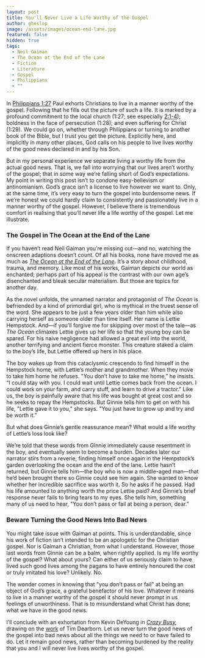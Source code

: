 ```yaml
---
layout: post
title: You'll Never Live a Life Worthy of the Gospel
author: gheslop
image: /assets/images/ocean-end-lane.jpg
featured: false
hidden: true
tags:
  - Neil Gaiman
  - The Ocean at the End of the Lane
  - Fiction
  - Literature
  - Gospel
  - Philippians
  - ""
---
```

In [Philippians 1:27](https://rekindle.co.za/content/2020-07-20-philippians-1-27-30-devotional) Paul exhorts Christians to live in a manner worthy of the gospel. Following that he fills out the picture of such a life. It is marked by a profound commitment to the local church (1:27; see especially [2:1-4](https://rekindle.co.za/content/2020-07-27-philippians-2-1-4-devotional)); boldness in the face of persecution (1:28); and even suffering for Christ (1:29). We could go on, whether through Philippians or turning to another book of the Bible, but I trust you get the picture. Explicitly here, and implicitly in many other places, God calls on his people to live lives worthy of the good news declared in and by his Son.

But in my personal experience we separate living a worthy life from the actual good news. That is, we fall into worrying that our lives aren’t worthy of the gospel; that in some way we’re falling short of God’s expectations. My point in writing this post isn’t to condone easy-believism or antinomianism. God’s grace isn’t a license to live however we want to. Only, at the same time, it’s very easy to turn the gospel into burdensome news. If we’re honest we could hardly claim to consistently and passionately live in a manner worthy of the gospel. However, I believe there is tremendous comfort in realising that you’ll never life a life worthy of the gospel. Let me illustrate.

### The Gospel in The Ocean at the End of the Lane

If you haven’t read Neil Gaiman you’re missing out—and no, watching the onscreen adaptions doesn’t count. Of all his books, none have moved me as much as *[The Ocean at the End of the Lane](https://www.google.com/url?sa=t&rct=j&q=&esrc=s&source=web&cd=&cad=rja&uact=8&ved=2ahUKEwiF5Ie6vdKEAxXpX0EAHeDtATEQFnoECDwQAQ&url=https%3A%2F%2Fen.wikipedia.org%2Fwiki%2FThe_Ocean_at_the_End_of_the_Lane&usg=AOvVaw0GYA-ZWejI_tNxGAAtfLnd&opi=89978449)*. It’s a story about childhood, trauma, and memory. Like most of his works, Gaiman depicts our world as enchanted; perhaps part of his appeal is the contrast with our own age’s disenchanted and bleak secular materialism. But those are topics for another day.

As the novel unfolds, the unnamed narrator and protagonist of *The Ocean* is befriended by a kind of primordial girl, who is mythical in the truest sense of the word. She appears to be just a few years older than him while also carrying herself as someone older than time itself. Her name is Lettie Hempstock. And—if you’ll forgive me for skipping over most of the tale—as *The Ocean* climaxes Lettie gives up her life so that the young boy can be spared. For his naive negligence had allowed a great evil into the world, another terrifying and ancient fierce monster. This creature staked a claim to the boy’s life, but Lettie offered up hers in his place.

The boy wakes up from this cataclysmic crescendo to find himself in the Hempstock home, with Lettie’s mother and grandmother. When they move to take him home he refuses. "You don’t have to take me home,” he insists. “I could stay with you. I could wait until Lettie comes back from the ocean. I could work on your farm, and carry stuff, and learn to drive a tractor." Like us, the boy is painfully aware that his life was bought at great cost and so he seeks to repay the Hempstocks. But Ginnie tells him to get on with his life, "Lettie gave it to you," she says. "You just have to grow up and try and be worth it."

But what does Ginnie’s gentle reassurance mean? What would a life worthy of Lettie’s loss look like?

We’re told that these words from Ginnie immediately cause resentment in the boy, and eventually seem to become a burden. Decades later our narrator stirs from a reverie, finding himself once again in the Hempstock’s garden overlooking the ocean and the end of the lane. Lettie hasn’t returned, but Ginnie tells him—the boy who is now a middle-aged man—that he’d been brought there so Ginnie could see him again. She wanted to know whether her incredible sacrifice was worth it. So he asks if he passed. Had his life amounted to anything worth the price Lettie paid? And Ginnie’s brief response never fails to bring tears to my eyes. She tells him, something many of us need to hear, "You don’t pass or fail at being a person, dear."

### Beware Turning the Good News Into Bad News

You might take issue with Gaiman at points. This is understandable, since his work of fiction isn’t intended to be an apologetic for the Christian gospel. Nor is Gaiman a Christian, from what I understand. However, those last words from Ginnie can be a balm, when rightly applied. Is my life worthy of the gospel? What about yours? Can either of us seriously claim to have lived such good lives among the pagans to have entirely honoured the cost or truly imitated his love? Unlikely. No.

The wonder comes in knowing that "you don’t pass or fail" at being an object of God’s grace, a grateful benefactor of his love. Whatever it means to live in a manner worthy of the gospel it should never prompt in us feelings of unworthiness. That is to misunderstand what Christ has done; what we have in the good news.

I’ll conclude with an exhortation from Kevin DeYoung in *[Crazy Busy](https://www.google.com/url?sa=t&rct=j&q=&esrc=s&source=web&cd=&cad=rja&uact=8&ved=2ahUKEwjmgqDevdKEAxVCQkEAHWsjBVsQFnoECFgQAQ&url=https%3A%2F%2Fwww.crossway.org%2Fbooks%2Fcrazy-busy-tpb%2F&usg=AOvVaw2_0TS0XW5ekwR4z3CDGUsP&opi=89978449),* drawing on the [work](https://www.amazon.com/Beyond-Duty-Passion-Christ-Mission/dp/1480052817) of Tim Dearborn. Let us never turn the good news of the gospel into bad news about all the things we need to or have failed to do. Let it remain good news, rather than becoming burdened by the reality that you and I will never live lives worthy of the gospel.